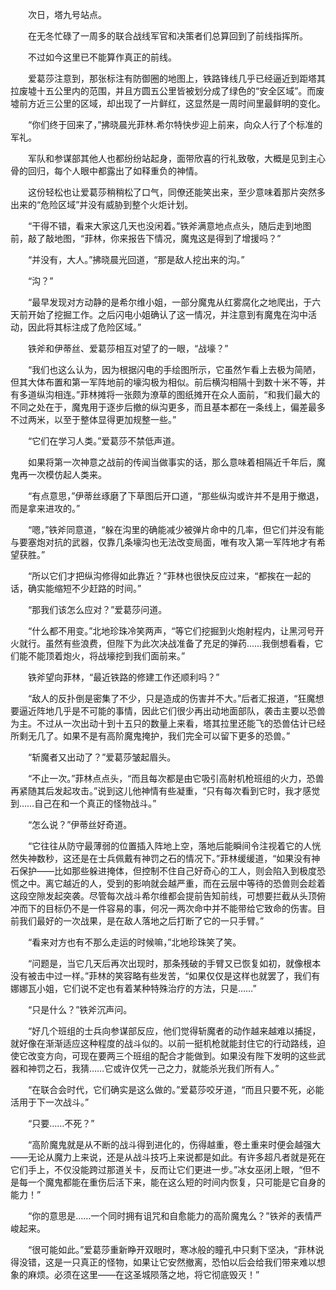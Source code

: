 　　次日，塔九号站点。

　　在无冬忙碌了一周多的联合战线军官和决策者们总算回到了前线指挥所。

　　不过如今这里已不能算作真正的前线。

　　爱葛莎注意到，那张标注有防御圈的地图上，铁路锋线几乎已经逼近到距塔其拉废墟十五公里内的范围，并且方圆五公里皆被划分成了绿色的“安全区域”。而废墟前方近三公里的区域，却出现了一片鲜红，这显然是一周时间里最鲜明的变化。

　　“你们终于回来了，”拂晓晨光菲林.希尔特快步迎上前来，向众人行了个标准的军礼。

　　军队和参谋部其他人也都纷纷站起身，面带欣喜的行礼致敬，大概是见到主心骨的回归，每个人眼中都露出了如释重负的神情。

　　这份轻松也让爱葛莎稍稍松了口气，同僚还能笑出来，至少意味着那片突然多出来的“危险区域”并没有威胁到整个火炬计划。

　　“干得不错，看来大家这几天也没闲着。”铁斧满意地点点头，随后走到地图前，敲了敲地图，“菲林，你来报告下情况，魔鬼这是得到了增援吗？”

　　“并没有，大人。”拂晓晨光回道，“那是敌人挖出来的沟。”

　　“沟？”

　　“最早发现对方动静的是希尔维小姐，一部分魔鬼从红雾腐化之地爬出，于六天前开始了挖掘工作。之后闪电小姐确认了这一情况，并注意到有魔鬼在沟中活动，因此将其标注成了危险区域。”

　　铁斧和伊蒂丝、爱葛莎相互对望了的一眼，“战壕？”

　　“我们也这么认为，因为根据闪电的手绘图所示，它虽然乍看上去极为简陋，但其大体布置和第一军阵地前的壕沟极为相似。前后横沟相隔十到数十米不等，并有多道纵沟相连。”菲林摊将一张颇为潦草的图纸摊开在众人面前，“和我们最大的不同之处在于，魔鬼用于逐步后撤的纵沟更多，而且基本都在一条线上，偏差最多不过两米，以至于整体显得更加规整一些。”

　　“它们在学习人类。”爱葛莎不禁低声道。

　　如果将第一次神意之战前的传闻当做事实的话，那么意味着相隔近千年后，魔鬼再一次模仿起人类来。

　　“有点意思，”伊蒂丝琢磨了下草图后开口道，“那些纵沟或许并不是用于撤退，而是拿来进攻的。”

　　“嗯，”铁斧同意道，“躲在沟里的确能减少被弹片命中的几率，但它们并没有能与要塞炮对抗的武器，仅靠几条壕沟也无法改变局面，唯有攻入第一军阵地才有希望获胜。”

　　“所以它们才把纵沟修得如此靠近？”菲林也很快反应过来，“都挨在一起的话，确实能缩短不少赶路的时间。”

　　“那我们该怎么应对？”爱葛莎问道。

　　“什么都不用变。”北地珍珠冷笑两声，“等它们挖掘到火炮射程内，让黑河号开火就行。虽然有些浪费，但陛下为此次决战准备了充足的弹药……我倒想看看，它们能不能顶着炮火，将战壕挖到我们面前来。”

　　铁斧望向菲林，“最近铁路的修建工作还顺利吗？”

　　“敌人的反扑倒是密集了不少，只是造成的伤害并不大。”后者汇报道，“狂魔想要逼近阵地几乎是不可能的事情，因此它们很少再出动地面部队，袭击主要以恐兽为主。不过从一次出动十到十五只的数量上来看，塔其拉里还能飞的恐兽估计已经所剩无几了。如果不是有高阶魔鬼掩护，我们完全可以留下更多的恐兽。”

　　“斩魔者又出动了？”爱葛莎皱起眉头。

　　“不止一次。”菲林点点头，“而且每次都是由它吸引高射机枪班组的火力，恐兽再紧随其后发起攻击。”说到这儿他神情有些凝重，“只有每次看到它时，我才感觉到……自己在和一个真正的怪物战斗。”

　　“怎么说？”伊蒂丝好奇道。

　　“它往往从防守最薄弱的位置插入阵地上空，落地后能瞬间令注视着它的人恍然失神数秒，这还是在士兵佩戴有神罚之石的情况下。”菲林缓缓道，“如果没有神石保护——比如那些躲进掩体，但控制不住自己好奇心的工人，则会陷入到极度恐慌之中。离它越近的人，受到的影响就会越严重，而在云层中等待的恐兽则会趁着这段空隙发起突袭。尽管每次战斗希尔维都会提前告知前线，可想要拦截从头顶俯冲而下的目标仍不是一件容易的事，何况一两次命中并不能带给它致命的伤害。目前我们最好的一次战果，是在敌人落地之后打断了它的一只手臂。”

　　“看来对方也有不那么走运的时候嘛，”北地珍珠笑了笑。

　　“问题是，当它几天后再次出现时，那条残破的手臂又已恢复如初，就像根本没有被击中过一样。”菲林的笑容略有些发苦，“如果仅仅是这样也就罢了，我们有娜娜瓦小姐，它们说不定也有着某种特殊治疗的方法，只是……”

　　“只是什么？”铁斧沉声问。

　　“好几个班组的士兵向参谋部反应，他们觉得斩魔者的动作越来越难以捕捉，就好像在渐渐适应这种程度的战斗似的。以前一挺机枪就能封住它的行动路线，迫使它改变方向，可现在要两三个班组的配合才能做到。如果没有陛下发明的这些武器和神罚之石，我猜……它或许仅凭一己之力，就能杀光我们所有人。”

　　“在联合会时代，它们确实是这么做的。”爱葛莎咬牙道，“而且只要不死，必能活用于下一次战斗。”

　　“只要……不死？”

　　“高阶魔鬼就是从不断的战斗得到进化的，伤得越重，卷土重来时便会越强大——无论从魔力上来说，还是从战斗技巧上来说都是如此。有许多超凡者就是死在它们手上，不仅没能跨过那道关卡，反而让它们更进一步。”冰女巫闭上眼，“但不是每一个魔鬼都能在重伤后活下来，能在这么短的时间内恢复，只可能是它自身的能力！”

　　“你的意思是……一个同时拥有诅咒和自愈能力的高阶魔鬼么？”铁斧的表情严峻起来。

　　“很可能如此。”爱葛莎重新睁开双眼时，寒冰般的瞳孔中只剩下坚决，“菲林说得没错，这是一只真正的怪物，如果让它安然撤离，恐怕以后会给我们带来难以想象的麻烦。必须在这里——在这圣城陨落之地，将它彻底毁灭！”
